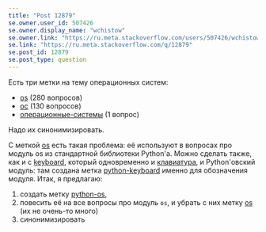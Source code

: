 ```yaml
---
title: "Post 12879"
se.owner.user_id: 507426
se.owner.display_name: "wchistow"
se.owner.link: "https://ru.meta.stackoverflow.com/users/507426/wchistow"
se.link: "https://ru.meta.stackoverflow.com/q/12879"
se.post_id: 12879
se.post_type: question
---
```

<p>Есть три метки на тему операционных систем:</p>
<ul>
<li><a href="https://ru.stackoverflow.com/questions/tagged/os" class="post-tag" title="показать вопросы с меткой [os]" aria-label="показать вопросы с меткой [os]" rel="tag" aria-labelledby="tag-os-tooltip-container">os</a> (280 вопросов)</li>
<li><a href="https://ru.stackoverflow.com/questions/tagged/%d0%be%d1%81" class="post-tag" title="показать вопросы с меткой [ос]" aria-label="показать вопросы с меткой [ос]" rel="tag" aria-labelledby="tag-ос-tooltip-container">ос</a> (130 вопросов)</li>
<li><a href="https://ru.stackoverflow.com/questions/tagged/%d0%be%d0%bf%d0%b5%d1%80%d0%b0%d1%86%d0%b8%d0%be%d0%bd%d0%bd%d1%8b%d0%b5-%d1%81%d0%b8%d1%81%d1%82%d0%b5%d0%bc%d1%8b" class="post-tag" title="показать вопросы с меткой [операционные-системы]" aria-label="показать вопросы с меткой [операционные-системы]" rel="tag" aria-labelledby="tag-операционные-системы-tooltip-container">операционные-системы</a> (1 вопрос)</li>
</ul>
<p>Надо их синонимизировать.</p>
<p>С меткой <a href="https://ru.stackoverflow.com/questions/tagged/os" class="post-tag" title="показать вопросы с меткой [os]" aria-label="показать вопросы с меткой [os]" rel="tag" aria-labelledby="tag-os-tooltip-container">os</a> есть такая проблема: её используют в вопросах про модуль os из стандартной библиотеки Python'а. Можно сделать также, как и с <a href="https://ru.stackoverflow.com/questions/tagged/keyboard" class="post-tag" title="показать вопросы с меткой [keyboard]" aria-label="показать вопросы с меткой [keyboard]" rel="tag" aria-labelledby="tag-keyboard-tooltip-container">keyboard</a>, который одновременно и <a href="https://ru.stackoverflow.com/questions/tagged/%d0%ba%d0%bb%d0%b0%d0%b2%d0%b8%d0%b0%d1%82%d1%83%d1%80%d0%b0" class="post-tag" title="показать вопросы с меткой [клавиатура]" aria-label="показать вопросы с меткой [клавиатура]" rel="tag" aria-labelledby="tag-клавиатура-tooltip-container">клавиатура</a>, и Python'овский модуль: там создана метка <a href="https://ru.stackoverflow.com/questions/tagged/python-keyboard" class="post-tag" title="показать вопросы с меткой [python-keyboard]" aria-label="показать вопросы с меткой [python-keyboard]" rel="tag" aria-labelledby="tag-python-keyboard-tooltip-container">python-keyboard</a> именно для обозначения модуля. Итак, я предлагаю:</p>
<ol>
<li>создать метку <a href="https://ru.stackoverflow.com/questions/tagged/python-os" class="post-tag" title="показать вопросы с меткой [python-os]" aria-label="показать вопросы с меткой [python-os]" rel="tag" aria-labelledby="tag-python-os-tooltip-container">python-os</a>,</li>
<li>повесить её на все вопросы про модуль <code>os</code>, и убрать с них метку <a href="https://ru.stackoverflow.com/questions/tagged/os" class="post-tag" title="показать вопросы с меткой [os]" aria-label="показать вопросы с меткой [os]" rel="tag" aria-labelledby="tag-os-tooltip-container">os</a> (их не очень-то много)</li>
<li>синонимизировать</li>
</ol>
